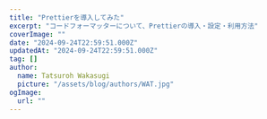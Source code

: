 ```yaml
---
title: "Prettierを導入してみた"
excerpt: "コードフォーマッターについて、Prettierの導入・設定・利用方法"
coverImage: ""
date: "2024-09-24T22:59:51.000Z"
updatedAt: "2024-09-24T22:59:51.000Z"
tag: []
author:
  name: Tatsuroh Wakasugi
  picture: "/assets/blog/authors/WAT.jpg"
ogImage:
  url: ""
---
```

